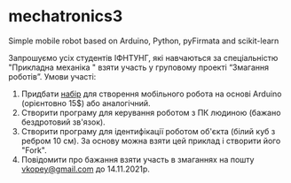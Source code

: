 # mechatronics3
Simple mobile robot based on Arduino, Python, pyFirmata and scikit-learn

Запрошуємо усіх студентів ІФНТУНГ, які навчаються за спеціальністю "Прикладна механіка " взяти участь у груповому проекті “Змагання роботів”.
Умови участі:
1. Придбати [набір](https://aliexpress.ru/item/1005001691086196.html?_ga=2.74625243.837910971.1631538195-664024085.1600333966&_gac=1.262350334.1629567377.CjwKCAjwyIKJBhBPEiwAu7zll_QOlD7N9O3K381YKIuO7hdMGEjnvWDNH2Cyt2JTx95HYIYrlvTM7RoCZewQAvD_BwE&item_id=1005001691086196&sku_id=12000017161326281&spm=a2g39.orderlist.0.0.6ccd4aa6Xbl7UZ) для створення мобільного робота на основі Arduino (орієнтовно 15$) або аналогічний.
2. Створити програму для керування роботом з ПК людиною (бажано бездротовий зв'язок).
3. Створити програму для ідентифікації роботом об'єкта (білий куб з ребром 10 см). За основу можна взяти цей приклад і створити його "Fork".
4. Повідомити про бажання взяти участь в змаганнях на пошту vkopey@gmail.com до 14.11.2021р.
